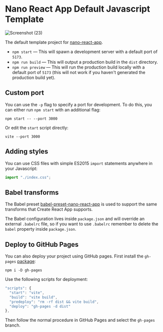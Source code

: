 # Nano React App Default Javascript Template

![Screenshot (23)](https://user-images.githubusercontent.com/85553942/205508816-95cef260-c913-4a7f-8435-84f4b0c12962.png)


The default template project for [nano-react-app](https://github.com/nano-react-app/nano-react-app).

- `npm start` — This will spawn a development server with a default port of `5173`.
- `npm run build` — This will output a production build in the `dist` directory.
- `npm run preview` — This will run the production build locally with a default port of `5173` (this will not work if you haven't generated the production build yet).

## Custom port

You can use the `-p` flag to specify a port for development. To do this, you can either run `npm start` with an additional flag:

```
npm start -- --port 3000
```

Or edit the `start` script directly:

```
vite --port 3000
```

## Adding styles

You can use CSS files with simple ES2015 `import` statements anywhere in your Javascript:

```js
import "./index.css";
```

## Babel transforms

The Babel preset [babel-preset-nano-react-app](https://github.com/nano-react-app/babel-preset-nano-react-app) is used to support the same transforms that Create React App supports.

The Babel configuration lives inside `package.json` and will override an external `.babelrc` file, so if you want to use `.babelrc` remember to delete the `babel` property inside `package.json`.


## Deploy to GitHub Pages

You can also deploy your project using GitHub pages.
First install the `gh-pages` [package](https://github.com/tschaub/gh-pages):

`npm i -D gh-pages`

Use the following scripts for deployment:

```js
"scripts": {
  "start": "vite",
  "build": "vite build",
  "predeploy": "rm -rf dist && vite build",
  "deploy": "gh-pages -d dist"
},
```

Then follow the normal procedure in GitHub Pages and select the `gh-pages` branch.
